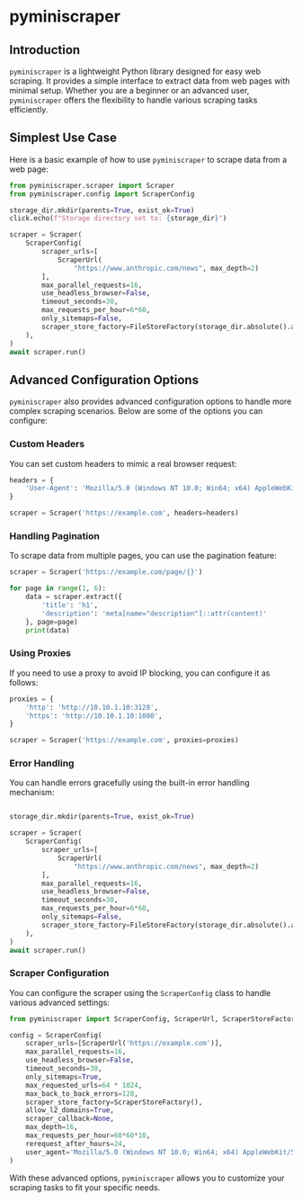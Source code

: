 # pyminiscraper

## Introduction

`pyminiscraper` is a lightweight Python library designed for easy web scraping. It provides a simple interface to extract data from web pages with minimal setup. Whether you are a beginner or an advanced user, `pyminiscraper` offers the flexibility to handle various scraping tasks efficiently.

## Simplest Use Case

Here is a basic example of how to use `pyminiscraper` to scrape data from a web page:

```python
from pyminiscraper.scraper import Scraper
from pyminiscraper.config import ScraperConfig

storage_dir.mkdir(parents=True, exist_ok=True)
click.echo(f"Storage directory set to: {storage_dir}")

scraper = Scraper(
    ScraperConfig(
        scraper_urls=[
            ScraperUrl(
                "https://www.anthropic.com/news", max_depth=2)
        ],
        max_parallel_requests=16,
        use_headless_browser=False,
        timeout_seconds=30,
        max_requests_per_hour=6*60,
        only_sitemaps=False,
        scraper_store_factory=FileStoreFactory(storage_dir.absolute().as_posix()),
    ),
)
await scraper.run()

```

## Advanced Configuration Options

`pyminiscraper` also provides advanced configuration options to handle more complex scraping scenarios. Below are some of the options you can configure:

### Custom Headers

You can set custom headers to mimic a real browser request:

```python
headers = {
    'User-Agent': 'Mozilla/5.0 (Windows NT 10.0; Win64; x64) AppleWebKit/537.36 (KHTML, like Gecko) Chrome/91.0.4472.124 Safari/537.36'
}

scraper = Scraper('https://example.com', headers=headers)
```

### Handling Pagination

To scrape data from multiple pages, you can use the pagination feature:

```python
scraper = Scraper('https://example.com/page/{}')

for page in range(1, 6):
    data = scraper.extract({
        'title': 'h1',
        'description': 'meta[name="description"]::attr(content)'
    }, page=page)
    print(data)
```

### Using Proxies

If you need to use a proxy to avoid IP blocking, you can configure it as follows:

```python
proxies = {
    'http': 'http://10.10.1.10:3128',
    'https': 'http://10.10.1.10:1080',
}

scraper = Scraper('https://example.com', proxies=proxies)
```

### Error Handling

You can handle errors gracefully using the built-in error handling mechanism:

```python

storage_dir.mkdir(parents=True, exist_ok=True)

scraper = Scraper(
    ScraperConfig(
        scraper_urls=[
            ScraperUrl(
                "https://www.anthropic.com/news", max_depth=2)
        ],
        max_parallel_requests=16,
        use_headless_browser=False,
        timeout_seconds=30,
        max_requests_per_hour=6*60,
        only_sitemaps=False,
        scraper_store_factory=FileStoreFactory(storage_dir.absolute().as_posix()),
    ),
)
await scraper.run()

```

### Scraper Configuration

You can configure the scraper using the `ScraperConfig` class to handle various advanced settings:

```python
from pyminiscraper import ScraperConfig, ScraperUrl, ScraperStoreFactory, ScraperCallback

config = ScraperConfig(
    scraper_urls=[ScraperUrl('https://example.com')],
    max_parallel_requests=16,
    use_headless_browser=False,
    timeout_seconds=30,
    only_sitemaps=True,
    max_requested_urls=64 * 1024,
    max_back_to_back_errors=128,
    scraper_store_factory=ScraperStoreFactory(),
    allow_l2_domains=True,
    scraper_callback=None,
    max_depth=16,
    max_requests_per_hour=60*60*10,
    rerequest_after_hours=24,
    user_agent='Mozilla/5.0 (Windows NT 10.0; Win64; x64) AppleWebKit/537.36 (KHTML, like Gecko) Chrome/115.0.0.0 Safari/537.36'
)
```

With these advanced options, `pyminiscraper` allows you to customize your scraping tasks to fit your specific needs.
